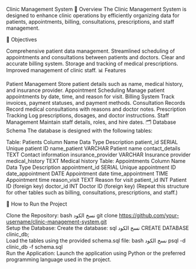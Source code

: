 Clinic Management System
🏥 Overview
The Clinic Management System is designed to enhance clinic operations by efficiently organizing data for patients, appointments, billing, consultations, prescriptions, and staff management.

🎯 Objectives

Comprehensive patient data management.
Streamlined scheduling of appointments and consultations between patients and doctors.
Clear and accurate billing system.
Storage and tracking of medical prescriptions.
Improved management of clinic staff.
📊 Features

Patient Management
Store patient details such as name, medical history, and insurance provider.
Appointment Scheduling
Manage patient appointments by date, time, and reason for visit.
Billing System
Track invoices, payment statuses, and payment methods.
Consultation Records
Record medical consultations with reasons and doctor notes.
Prescription Tracking
Log prescriptions, dosages, and doctor instructions.
Staff Management
Maintain staff details, roles, and hire dates.
🗂️ Database Schema
The database is designed with the following tables:

Table: Patients
Column Name	Data Type	Description
patient_id	SERIAL	Unique patient ID
name_patient	VARCHAR	Patient name
contact_details	TEXT	Contact information
insurance_provider	VARCHAR	Insurance provider
medical_history	TEXT	Medical history
Table: Appointments
Column Name	Data Type	Description
appointment_id	SERIAL	Unique appointment ID
date_appointment	DATE	Appointment date
time_appointment	TIME	Appointment time
reason_visit	TEXT	Reason for visit
patient_id	INT	Patient ID (foreign key)
doctor_id	INT	Doctor ID (foreign key)
(Repeat this structure for other tables such as billing, consultations, prescriptions, and staff.)

🚀 How to Run the Project

Clone the Repository:
bash
نسخ الكود
git clone https://github.com/your-username/clinic-management-system.git  
Setup the Database:
Create the database:
sql
نسخ الكود
CREATE DATABASE clinic_db;  
Load the tables using the provided schema.sql file:
bash
نسخ الكود
psql -d clinic_db -f schema.sql  
Run the Application:
Launch the application using Python or the preferred programming language used in the project.
